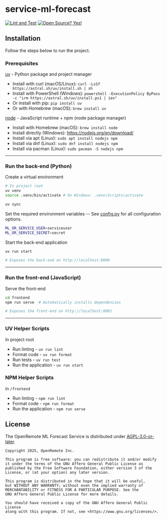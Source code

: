 # service-ml-forecast
[![Lint and Test](https://github.com/openremote/service-ml-forecast/actions/workflows/ci.yml/badge.svg)](https://github.com/openremote/service-ml-forecast/actions/workflows/ci.yml?query=branch%3Amain)
[![Open Source? Yes!](https://badgen.net/badge/Open%20Source%20%3F/Yes%21/blue?icon=github)](https://github.com/Naereen/badges/)

## Installation
Follow the steps below to run the project.

### Prerequisites
[uv](https://docs.astral.sh/uv/) - Python package and project manager
- Install with curl (macOS/Linux): `curl -LsSf https://astral.sh/uv/install.sh | sh`
- Install with PowerShell (Windows): `powershell -ExecutionPolicy ByPass -c "irm https://astral.sh/uv/install.ps1 | iex"`
- Or install with pip: `pip install uv`
- Or with Homebrew (macOS): `brew install uv`

[node](https://nodejs.org/en/download/) - JavaScript runtime + npm (node package manager)
- Install with Homebrew (macOS): `brew install node`
- Install directly (Windows): https://nodejs.org/en/download/
- Install via apt (Linux): `sudo apt install nodejs npm`
- Install via dnf (Linux): `sudo dnf install nodejs npm`
- Install via pacman (Linux): `sudo pacman -S nodejs npm`

***

### Run the back-end (Python)

Create a virtual environment
```bash
# In project root
uv venv
source .venv/bin/activate # On Windows: .venv\Scripts\activate

uv sync
```

Set the required environment variables -- See [config.py](https://github.com/openremote/service-ml-forecast/blob/main/src/service_ml_forecast/config.py) for all configuration options.
```bash
ML_OR_SERVICE_USER=serviceuser
ML_OR_SERVICE_SECRET=secret
```

Start the back-end application
```bash
uv run start

# Exposes the back-end on http://localhost:8000
```

***

### Run the front-end (JavaScript)
Serve the front-end
```bash
cd frontend
npm run serve  # Automatically installs dependencies

# Exposes the front-end on http://localhost:8001
```

***

### UV Helper Scripts
In project root
- Run linting - `uv run lint`
- Format code - `uv run format`
- Run tests - `uv run test`
- Run the application - `uv run start`

### NPM Helper Scripts
in `/frontend`
- Run linting - `npm run lint`
- Format code - `npm run format`
- Run the application - `npm run serve`

## License

The OpenRemote ML Forecast Service is distributed under [AGPL-3.0-or-later](LICENSE.txt).

```
Copyright 2025, OpenRemote Inc.

This program is free software: you can redistribute it and/or modify
it under the terms of the GNU Affero General Public License as
published by the Free Software Foundation, either version 3 of the
License, or (at your option) any later version.

This program is distributed in the hope that it will be useful,
but WITHOUT ANY WARRANTY; without even the implied warranty of
MERCHANTABILITY or FITNESS FOR A PARTICULAR PURPOSE. See the
GNU Affero General Public License for more details.

You should have received a copy of the GNU Affero General Public License
along with this program. If not, see <https://www.gnu.org/licenses/>.
```

